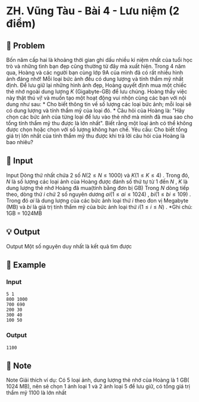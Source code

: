 # ZH. Vũng Tàu - Bài 4 - Lưu niệm (2 điểm)

## 📖 Problem

Bốn năm cấp hai là khoảng thời gian ghi dấu nhiều kỉ niệm nhất của tuổi học trò và những tình bạn đẹp cũng thường từ đây mà xuất hiện. Trong 4 năm qua, Hoàng và các người bạn cùng lớp 9A của mình đã có rất nhiều hình ảnh đáng nhớ! Mỗi loại bức ảnh đều có dung lượng và tính thẩm mỹ nhất định. Để lưu giữ lại những hình ảnh đẹp, Hoàng quyết định mua một chiếc thẻ nhớ ngoài dung lượng
$K$
(Gigabyte-GB) để lưu chúng.
Hoàng thấy việc này thật thú vị! và muốn tạo một hoạt động vui nhộn cùng các bạn với nội dung như sau:
*
Cho biết thông tin về số lượng các loại bức ảnh; mỗi loại sẽ có dung lượng và tính thẩm mỹ của loại đó.
*
Câu hỏi của Hoàng là: "Hãy chọn các bức ảnh của từng loại để lưu vào thẻ nhớ mà mình đã mua sao cho tổng tính thẩm mỹ thu được là lớn nhất". Biết rằng một loại ảnh có thể không được chọn hoặc chọn với số lượng không hạn chế.
Yêu cầu:
Cho biết tổng giá trị lớn nhất của tính thẩm mỹ thu được khi trả lời câu hỏi của Hoàng là bao nhiêu?


## 🧩 Input

Input
Dòng thứ nhất chứa 2 số
$N(2 ≤N≤ 1000)$
và
$K(1 ≤K≤ 4)$
. Trong đó,
$N$
là số lượng các loại ảnh của Hoàng được đánh số thứ tự từ
$1$
đến
$N$
,
$K$
là dung lượng thẻ nhớ Hoàng đã mua(tính bằng đơn bị GB)
Trong
$N$
dòng tiếp theo, dòng thứ
$i$
chứ 2 số nguyên dương
$ai(1 ≤ai≤ 1024)$
,
$bi(1 ≤bi≤ 109)$
. Trong đó
$ai$
là dung lượng của các bức ảnh loại thứ
$i$
theo đon vị Megabyte (MB) và
$bi$
là giá trị tính thẩm mỹ của bức ảnh loại thứ
$i(1 ≤i≤N)$
.
*Ghi chú:
1GB = 1024MB


## 💡 Output

Output
Một số nguyên duy nhất là kết quả tìm được


## 🧠 Example

### Input

```text
5 1
800 1000
700 690
200 30
300 40
100 50
```

### Output

```text
1100
```



## 📝 Note

Note
Giải thích ví dụ:
Có
$5$
loại ảnh, dung lượng thẻ nhớ của Hoàng là
$1$
GB(
$1024$
MB), nên sẽ chọn
$1$
ảnh loại
$1$
và
$2$
ảnh loại
$5$
để lưu giữ, có tổng giá trị thẩm mỹ
$1100$
là lớn nhất

